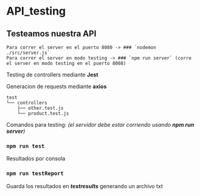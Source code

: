 # API_testing

## Testeamos nuestra API

    Para correr el server en el puerto 8080 -> ### `nodemon ./src/server.js`
    Para correr el server en modo testing -> ### `npm run server` (corre el server en modo testing en el puerto 8008)

Testing de controllers mediante **Jest**

Generacion de requests mediante **axios** 

```console
test
└── controllers
    ├── other.test.js
    └── product.test.js
```

Comandos para testing: _(el servidor debe estar corriendo usando **npm run server**)_

### `npm run test`

Resultados por consola


### `npm run testReport`

Guarda los resultados en **_testresults_** generando un archivo txt
